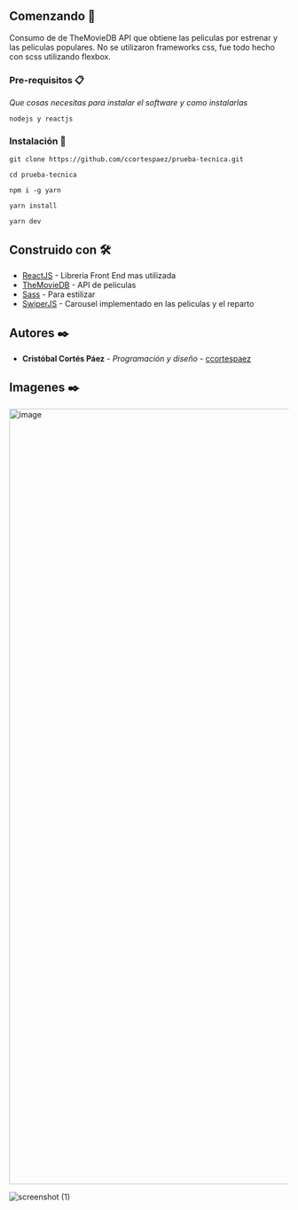 
## Comenzando 🚀

Consumo de de TheMovieDB API que obtiene las peliculas por estrenar y las peliculas populares.
No se utilizaron frameworks css, fue todo hecho con scss utilizando flexbox.

### Pre-requisitos 📋

_Que cosas necesitas para instalar el software y como instalarlas_

```
nodejs y reactjs
```

### Instalación 🔧


```
git clone https://github.com/ccortespaez/prueba-tecnica.git
```

```
cd prueba-tecnica
```

```
npm i -g yarn
```

```
yarn install
```

```
yarn dev
```

## Construido con 🛠️

* [ReactJS](https://beta.es.reactjs.org) - Libreria Front End mas utilizada
* [TheMovieDB](https://developers.themoviedb.org/4/getting-started/) - API de peliculas
* [Sass](https://sass-lang.com) - Para estilizar
* [SwiperJS](https://sass-lang.com) - Carousel implementado en las peliculas y el reparto

## Autores ✒️

* **Cristóbal Cortés Páez** - *Programación y diseño* - [ccortespaez](https://github.com/ccortespaez)

## Imagenes ✒️

<img width="1400" alt="image" src="https://user-images.githubusercontent.com/66151910/230939050-5a32d83d-977b-4d48-b4e9-5ed11049525c.png">

![screenshot (1)](https://user-images.githubusercontent.com/66151910/230939373-d7c4daa4-2424-4286-8750-19cf0cbb6c1d.png)

